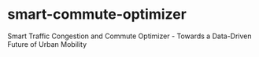 # smart-commute-optimizer
Smart Traffic Congestion and Commute Optimizer - Towards a Data-Driven Future of Urban Mobility
